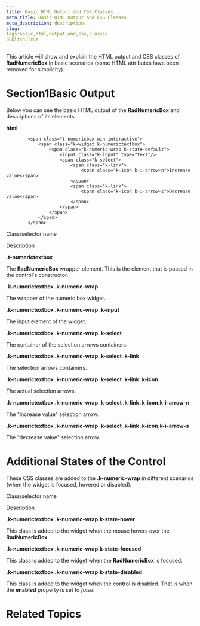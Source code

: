 ```yaml
---
title: Basic HTML Output and CSS Classes
meta_title: Basic HTML Output and CSS Classes
meta_description: description.
slug: 
tags:basic,html,output,and,css,classes
publish:True
---
```



This article will show and explain the HTML output and CSS classes of __RadNumericBox__ in basic scenarios 
        (some HTML attributes have been removed for simplicity).
      

# Section1Basic Output

Below you can see the basic HTML output of the __RadNumericBox__ and descriptions of its elements.
        


 __html__
    


		    <span class="t-numericbox win-interactive">
		        <span class="k-widget k-numerictextbox">
			        <span class="k-numeric-wrap k-state-default">
				        <input class="k-input" type="text"/>
				        <span class="k-select">
					        <span class="k-link">
						        <span class="k-icon k-i-arrow-n">Increase value</span>
					        </span>
					        <span class="k-link">
						        <span class="k-icon k-i-arrow-s">Decrease value</span>
					        </span>
				        </span>
			        </span>
		        </span>
	        </span>



Class/selector name

Description

__.t-numerictextbox__

The __RadNumericBox__ wrapper element. This is the element that is
                passed in the control's constructor.
              

__.k-numerictextbox .k-numeric-wrap__

The wrapper of the numeric box widget.
              

__.k-numerictextbox .k-numeric-wrap .k-input__

The input element of the widget.
              

__.k-numerictextbox .k-numeric-wrap .k-select__

The container of the selection arrows containers.
              

__.k-numerictextbox .k-numeric-wrap .k-select .k-link__

The selection arrows containers.
              

__.k-numerictextbox .k-numeric-wrap .k-select .k-link .k-icon__

The actual selection arrows.
              

__.k-numerictextbox .k-numeric-wrap .k-select .k-link .k-icon.k-i-arrow-n__

The "increase value" selection arrow.
              

__.k-numerictextbox .k-numeric-wrap .k-select .k-link .k-icon.k-i-arrow-s__

The "decrease value" selection arrow.
              

# Additional States of the Control

These CSS classes are added to the __.k-numeric-wrap__ in different scenarios 
          (when the widget is focused, hovered or disabled).
        

Class/selector name

Description

__.k-numerictextbox .k-numeric-wrap.k-state-hover__

This class is added to the widget when the mouse hovers over the __RadNumericBox__.
              

__.k-numerictextbox .k-numeric-wrap.k-state-focused__

This class is added to the widget when the __RadNumericBox__ is focused.
              

__.k-numerictextbox .k-numeric-wrap.k-state-disabled__

This class is added to the widget when the control is disabled. That is when the __enabled__ property is set to
                *false*.
              

# Related Topics
